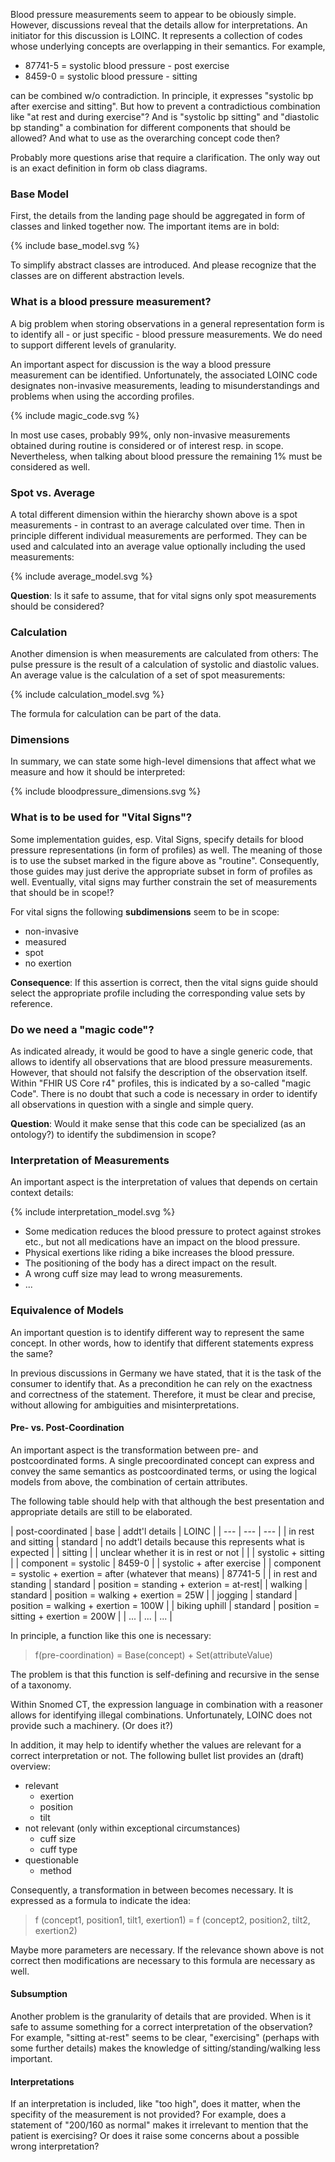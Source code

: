 <style>
table th {background: #f0b033}
table tr:nth-child(even) {background: #EEE}
table tr:nth-child(odd) {background: #FFF}
</style>

Blood pressure measurements seem to appear to be obiously simple.
However, discussions reveal that the details allow for interpretations.
An initiator for this discussion is LOINC. It represents a collection of codes whose 
underlying concepts are overlapping in their semantics. For example,

* 87741-5 = systolic blood pressure - post exercise
* 8459-0 = systolic blood pressure - sitting

can be combined w/o contradiction. In principle, it expresses "systolic bp after exercise and sitting".
But how to prevent a contradictious combination like "at rest and during exercise"? 
And is "systolic bp sitting" and "diastolic bp standing" a combination for different components 
that should be allowed? And what to use as the overarching concept code then?

Probably more questions arise that require a clarification.
The only way out is an exact definition in form ob class diagrams.

### Base Model

First, the details from the landing page should be aggregated in form of classes and linked together now.
The important items are in bold:

<div width="500px">
{% include base_model.svg %}
</div>

To simplify abstract classes are introduced. 
And please recognize that the classes are on different abstraction levels.

### What is a blood pressure measurement?

A big problem when storing observations in a general representation form 
is to identify all - or just specific - blood pressure measurements.
We do need to support different levels of granularity.

An important aspect for discussion is the way a blood pressure measurement can be identified.
Unfortunately, the associated LOINC code designates non-invasive measurements, leading to misunderstandings
and problems when using the according profiles.

<div width="500px">
{% include magic_code.svg %}
</div>

In most use cases, probably 99%, only non-invasive measurements obtained during routine 
is considered or of interest resp. in scope. Nevertheless, when talking about blood pressure the
remaining 1% must be considered as well.

### Spot vs. Average 

A total different dimension within the hierarchy shown above is a spot measurements - in contrast
to an average calculated over time.
Then in principle different individual measurements are performed.
They can be used and calculated into an average value optionally including
the used measurements:

<div width="500px">
{% include average_model.svg %}
</div>

**Question**: Is it safe to assume, that for vital signs only spot measurements should be considered?

### Calculation

Another dimension is when measurements are calculated from others:
The pulse pressure is the result of a calculation of systolic and diastolic values.
An average value is the calculation of a set of spot measurements:

<div width="500px">
{% include calculation_model.svg %}
</div>

The formula for calculation can be part of the data.

### Dimensions

In summary, we can state some high-level dimensions that affect what we measure
and how it should be interpreted:

<div width="500px">
{% include bloodpressure_dimensions.svg %}
</div>

### What is to be used for "Vital Signs"?

Some implementation guides, esp. Vital Signs, specify details for blood pressure representations (in form
of profiles) as well. The meaning of those is to use the subset marked in the figure above as "routine".
Consequently, those guides may just derive the appropriate subset in form of profiles as well.
Eventually, vital signs may further constrain the set of measurements that should be in scope!?

For vital signs the following **subdimensions** seem to be in scope:

* non-invasive
* measured
* spot
* no exertion

**Consequence**: If this assertion is correct, then the vital signs guide should select the appropriate profile
including the corresponding value sets by reference.

### Do we need a "magic code"?

As indicated already, it would be good to have a single generic code, that allows to identify 
all observations that are blood pressure measurements.
However, that should not falsify the description of the observation itself.
Within "FHIR US Core r4" profiles, this is indicated by a so-called "magic Code".
There is no doubt that such a code is necessary in order to identify all observations in question
with a single and simple query. 

**Question**: Would it make sense that this code can be specialized (as an ontology?) 
to identify the subdimension in scope?

### Interpretation of Measurements

An important aspect is the interpretation of values that depends on certain context details:

<div width="500px">
{% include interpretation_model.svg %}
</div>

* Some medication reduces the blood pressure to protect against strokes etc., but not all medications have an impact on the blood pressure.
* Physical exertions like riding a bike increases the blood pressure.
* The positioning of the body has a direct impact on the result.
* A wrong cuff size may lead to wrong measurements.
* ...

### Equivalence of Models

An important question is to identify different way to represent the same concept.
In other words, how to identify that different statements express the same?

In previous discussions in Germany we have stated, that it is the task of the consumer to identify that.
As a precondition he can rely on the exactness and correctness of the statement. 
Therefore, it must be clear and precise, without allowing for ambiguities and misinterpretations.

#### Pre- vs. Post-Coordination

An important aspect is the transformation between pre- and postcoordinated forms.
A single precoordinated concept can express and convey the same semantics 
as postcoordinated terms, or using the logical models from above, the combination
of certain attributes.

The following table should help with that although the best presentation
and appropriate details are still to be elaborated.

| post-coordinated | base | addt'l details | LOINC |
| --- | --- | --- |
| in rest and sitting | standard | no addt'l details because this represents what is expected |
| sitting |  | unclear whether it is in rest or not |  |
| systolic + sitting |  | component = systolic | 8459-0 |
| systolic + after exercise |  | component = systolic + exertion = after (whatever that means) | 87741-5 |
| in rest and standing | standard | position = standing + exterion = at-rest|
| walking | standard | position = walking + exertion = 25W |
| jogging | standard | position = walking + exertion = 100W |
| biking uphill | standard | position = sitting + exertion = 200W |
| ... | ... | ... |

In principle, a function like this one is necessary:

> f(pre-coordination) = Base(concept) + Set(attributeValue)

The problem is that this function is self-defining and recursive in the sense of a taxonomy.

Within Snomed CT, the expression language in combination with a reasoner allows for identifying illegal combinations.
Unfortunately, LOINC does not provide such a machinery. (Or does it?)

In addition, it may help to identify whether the values are relevant for a correct
interpretation or not. The following bullet list provides an (draft) overview:

* relevant
  * exertion
  * position
  * tilt
* not relevant (only within exceptional circumstances)
  * cuff size
  * cuff type
* questionable
  * method
  
Consequently, a transformation in between becomes necessary.
It is expressed as a formula to indicate the idea:

> f (concept1, position1, tilt1, exertion1) = f (concept2, position2, tilt2, exertion2)

Maybe more parameters are necessary. If the relevance shown above is not correct
then modifications are necessary to this formula are necessary as well.

#### Subsumption

Another problem is the granularity of details that are provided. 
When is it safe to assume something for a correct interpretation of the observation?
For example, "sitting at-rest" seems to be clear, "exercising" (perhaps with some further details) makes 
the knowledge of sitting/standing/walking less important.

#### Interpretations

If an interpretation is included, like "too high", does it matter, when the specifity of the measurement is not provided?
For example, does a statement of "200/160 as normal" makes it irrelevant to mention that the patient is exercising?
Or does it raise some concerns about a possible wrong interpretation?
